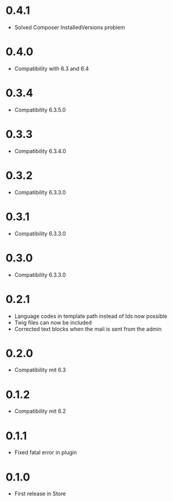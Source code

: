 # 0.4.1

* Solved Composer InstalledVersions problem

# 0.4.0

* Compatibility with 6.3 and 6.4

# 0.3.4

* Compatibility 6.3.5.0

# 0.3.3

* Compatibility 6.3.4.0

# 0.3.2

* Compatibility 6.3.3.0

# 0.3.1

* Compatibility 6.3.3.0

# 0.3.0

* Compatibility 6.3.3.0

# 0.2.1

* Language codes in template path instead of Ids now possible
* Twig files can now be included
* Corrected text blocks when the mail is sent from the admin

# 0.2.0

* Compatibility mit 6.3

# 0.1.2

* Compatibility mit 6.2

# 0.1.1

* Fixed fatal error in plugin

# 0.1.0

* First release in Store
